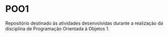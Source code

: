 # POO1
Repositório destinado às atividades desenvolvidas durante a realização da disciplina de Programação Orientada à Objetos 1. 
